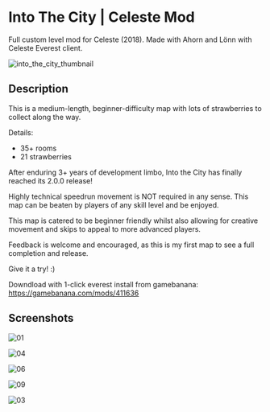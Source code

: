 # Into The City | Celeste Mod
Full custom level mod for Celeste (2018). Made with Ahorn and Lönn with Celeste Everest client.

![into_the_city_thumbnail](https://github.com/user-attachments/assets/b6f4b752-280f-4177-b77f-d514e7697713)

## Description
This is a medium-length, beginner-difficulty map with lots of strawberries to collect along the way.

Details:
- 35+ rooms
- 21 strawberries

After enduring 3+ years of development limbo, Into the City has finally reached its 2.0.0 release!

Highly technical speedrun movement is NOT required in any sense. This map can be beaten by players of any skill level and be enjoyed.

This map is catered to be beginner friendly whilst also allowing for creative movement and skips to appeal to more advanced players.

Feedback is welcome and encouraged, as this is my first map to see a full completion and release.

Give it a try! :)

Downdload with 1-click everest install from gamebanana:
https://gamebanana.com/mods/411636

## Screenshots
![01](https://github.com/user-attachments/assets/fbb4e1b3-aa63-4c08-9fb2-69954b1df299)

![04](https://github.com/user-attachments/assets/b6354f3d-c965-4ec6-9e18-bc947297ef52)

![06](https://github.com/user-attachments/assets/f13aaa16-0643-4c7c-8c15-b85a2177348f)

![09](https://github.com/user-attachments/assets/d21c7fd7-682e-4e41-bb5b-24042d6e25ea)

![03](https://github.com/user-attachments/assets/eabc7c6e-d10d-4a4d-9d2a-96421ab0bdae)
